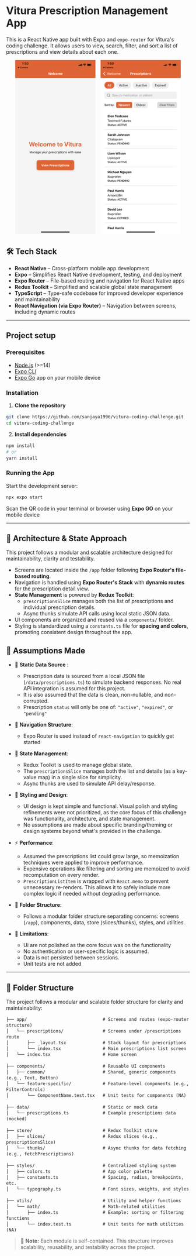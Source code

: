 # Vitura Prescription Management App

This is a React Native app built with Expo and `expo-router` for Vitura's coding challenge. It allows users to view, search, filter, and sort a list of prescriptions and view details about each one.

<p align="center">
  <img src="assets/screenshots/Screenshot1.png" alt="Screenshot 1" width="220" style="margin-right: 10px;" />
  <img src="assets/screenshots/Screenshot2.png" alt="Screenshot 2" width="220" />
</p>

## 🛠️ Tech Stack

- **React Native** – Cross-platform mobile app development
- **Expo** – Simplifies React Native development, testing, and deployment
- **Expo Router** – File-based routing and navigation for React Native apps
- **Redux Toolkit** – Simplified and scalable global state management
- **TypeScript** – Type-safe codebase for improved developer experience and maintainability
- **React Navigation (via Expo Router)** – Navigation between screens, including dynamic routes

---

## Project setup

### Prerequisites

- [Node.js](https://nodejs.org/) (>=14)
- [Expo CLI](https://docs.expo.dev/get-started/installation/)
- [Expo Go](https://expo.dev/go) app on your mobile device


### Installation

1. **Clone the repository**
```bash
git clone https://github.com/sanjaya1996/vitura-coding-challenge.git
cd vitura-coding-challenge
```

2. **Install dependencies**

```bash
npm install
# or
yarn install
```

### Running the App

Start the development server:

```bash
npx expo start
```
Scan the QR code in your terminal or browser using **Expo GO**  on your mobile device

---
## 📐 Architecture & State Approach
This project follows a modular and scalable architecture designed for maintainability, clarity and testability.
- Screens are located inside the `/app` folder following **Expo Router's file-based routing**.
- Navigation is handled using **Expo Router's Stack** with **dynamic routes** for the prescription detail view.
- **State Management** is powered by **Redux Toolkit**:
  - `prescriptionsSlice` manages both the list of prescriptions and individual prescription details.
  - Async thunks simulate API calls using local static JSON data.
- UI components are organized and reused via a `components/` folder.
- Styling is standardized using a `constants.ts` file for **spacing and colors**, promoting consistent design throughout the app.


## 🤔 Assumptions Made

- 🔄 **Static Data Source** : 
    -  Prescription data is sourced from a local JSON file (`/data/prescriptions.ts`) to simulate backend responses. No real API integration is assumed for this project. 
    - It is also assumed that the data is clean, non-nullable, and non-corrupted. 
    - Prescription `status` will only be one of: `"active"`, `"expired"`, or `"pending"` 

- 🧭 **Navigation Structure**:
  - Expo Router is used instead of `react-navigation` to quickly get started

- 🧠 **State Management**:
  - Redux Toolkit is used to manage global state.
  - The `prescriptionsSlice` manages both the list and details (as a key-value map) in a single slice for simplicity.
  - Async thunks are used to simulate API delay/response.

- 🎨 **Styling and Design**:
  -  UI design is kept simple and functional. Visual polish and styling refinements were not prioritized, as the core focus of this challenge was functionality, architecture, and state management.
  - No assumptions are made about specific branding/theming or design systems beyond what's provided in the challenge.

- ⚡ **Performance**: 

   - Assumed the prescriptions list could grow large, so memoization techniques were applied to improve performance.
  - Expensive operations like filtering and sorting are memoized to avoid recomputation on every render.
  - `PrescriptionListItem` is wrapped with `React.memo` to prevent unnecessary re-renders. This allows it to safely include more complex logic if needed without degrading performance.


- 🧱 **Folder Structure**:
  - Follows a modular folder structure separating concerns: screens (`/app`), components, data, store (slices/thunks), styles, and utilities.

- 🚫 **Limitations**:
  - Ui are not polished as the core focus was on the functionality 
  - No authentication or user-specific logic is assumed.
  - Data is not persisted between sessions.
  - Unit tests are not added 


---

## 📁 Folder Structure

The project follows a modular and scalable folder structure for clarity and maintainability:

```text
├── app/                             # Screens and routes (expo-router structure)
│   └── prescriptions/               # Screens under /prescriptions route
│       ├── _layout.tsx              # Stack layout for prescriptions
│       └── index.tsx                # Main prescriptions list screen
│   └── index.tsx                    # Home screen

├── components/                      # Reusable UI components
│   ├── common/                      # Shared, generic components (e.g., Text, Button)
│   └── feature-specific/            # Feature-level components (e.g., FilterControls)
│       └── ComponentName.test.tsx   # Unit tests for components (NA)

├── data/                            # Static or mock data
│   └── prescriptions.ts             # Example prescriptions data (mocked)

├── store/                           # Redux Toolkit store
│   ├── slices/                      # Redux slices (e.g., prescriptionsSlice)
│   └── thunks/                      # Async thunks for data fetching (e.g., fetchPrescriptions)

├── styles/                          # Centralized styling system
│   ├── colors.ts                    # App color palette
│   ├── constants.ts                 # Spacing, radius, breakpoints, etc.
│   └── typography.ts                # Font sizes, weights, and styles

├── utils/                           # Utility and helper functions
│   └── math/                        # Math-related utilities
│       ├── index.ts                 # Example: sorting or filtering functions
│       └── index.test.ts            # Unit tests for math utilities (NA)
```

> 📌 **Note:** Each module is self-contained. This structure improves scalability, reusability, and testability across the project.
